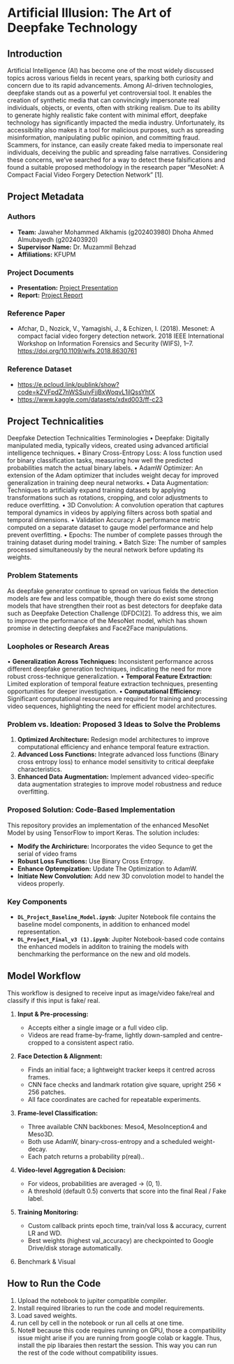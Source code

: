 # Artificial Illusion: The Art of Deepfake Technology

## Introduction
Artificial Intelligence (AI) has become one of the most widely discussed topics across various fields in recent years, sparking both curiosity and concern due to its rapid advancements. Among AI-driven technologies, deepfake stands out as a powerful yet controversial tool. It enables the creation of synthetic media that can convincingly impersonate real individuals, objects, or events, often with striking realism.
Due to its ability to generate highly realistic fake content with minimal effort, deepfake technology has significantly impacted the media industry. Unfortunately, its accessibility also makes it a tool for malicious purposes, such as spreading misinformation, manipulating public opinion, and committing fraud. Scammers, for instance, can easily create faked media to impersonate real individuals, deceiving the public and spreading false narratives.
Considering these concerns, we’ve searched for a way to detect these falsifications and found a suitable proposed methodology in the research paper “MesoNet: A Compact Facial Video Forgery Detection Network” [1].

## Project Metadata
### Authors
- **Team:** Jawaher Mohammed Alkhamis (g202403980)
            Dhoha Ahmed Almubayedh (g202403920)
- **Supervisor Name:** Dr. Muzammil Behzad
- **Affiliations:** KFUPM

### Project Documents
- **Presentation:** [Project Presentation]([presentation.pptx](https://github.com/BRAIN-Lab-AI/Artificial-Illusion-The-Art-of-Deepfake-Technology/blob/main/Deep_Learning_pt.pptx))
- **Report:** [Project Report]([report.pdf](https://github.com/BRAIN-Lab-AI/Artificial-Illusion-The-Art-of-Deepfake-Technology/blob/main/Artificial%20Illusion-The%20Art%20of%20Deepfake%20Technology_Final.pdf))
  

### Reference Paper
- Afchar, D., Nozick, V., Yamagishi, J., & Echizen, I. (2018). Mesonet: A compact facial video forgery detection network. 2018 IEEE International Workshop on Information Forensics and Security (WIFS), 1–7. https://doi.org/10.1109/wifs.2018.8630761

### Reference Dataset
- https://e.pcloud.link/publink/show?code=kZVFpdZ7nWSSuivFjjBxWoqvL1ilQssYhtX
- https://www.kaggle.com/datasets/xdxd003/ff-c23

## Project Technicalities
Deepfake Detection Technicalities
Terminologies
• Deepfake: Digitally manipulated media, typically videos, created using advanced artificial intelligence techniques.
• Binary Cross-Entropy Loss: A loss function used for binary classification tasks, measuring how well the predicted probabilities match the actual binary labels.
• AdamW Optimizer: An extension of the Adam optimizer that includes weight decay for improved generalization in training deep neural networks.
• Data Augmentation: Techniques to artificially expand training datasets by applying transformations such as rotations, cropping, and color adjustments to reduce overfitting.
• 3D Convolution: A convolution operation that captures temporal dynamics in videos by applying filters across both spatial and temporal dimensions.
• Validation Accuracy: A performance metric computed on a separate dataset to gauge model performance and help prevent overfitting.
• Epochs: The number of complete passes through the training dataset during model training.
• Batch Size: The number of samples processed simultaneously by the neural network before updating its weights.


### Problem Statements
As deepfake generator continue to spread on various fields the detection models are few and less compatible, though there do exist some strong models that have strengthen their root as best detectors for deepfake data such as Deepfake Detection Challenge (DFDC)[2]. To address this, we aim to improve the performance of the MesoNet model, which has shown promise in detecting deepfakes and Face2Face manipulations.

### Loopholes or Research Areas
• **Generalization Across Techniques:** Inconsistent performance across different deepfake generation techniques, indicating the need for more robust cross-technique generalization.
• **Temporal Feature Extraction:** Limited exploration of temporal feature extraction techniques, presenting opportunities for deeper investigation.
• **Computational Efficiency:** Significant computational resources are required for training and processing video sequences, highlighting the need for efficient model architectures.


### Problem vs. Ideation: Proposed 3 Ideas to Solve the Problems
1. **Optimized Architecture:** Redesign model architectures to improve computational efficiency and enhance temporal feature extraction.
2. **Advanced Loss Functions:** Integrate advanced loss functions (Binary cross entropy loss) to enhance model sensitivity to critical deepfake characteristics.
3. **Enhanced Data Augmentation:** Implement advanced video-specific data augmentation strategies to improve model robustness and reduce overfitting.

### Proposed Solution: Code-Based Implementation
This repository provides an implementation of the enhanced MesoNet Model by using TensorFlow to import Keras. The solution includes:

- **Modify the Archiricture:** Incorporates the video Sequnce to get the serial of video frams
- **Robust Loss Functions:** Use Binary Cross Entropy.
- **Enhance Optempization:** Update The Optimization to AdamW.
- **Initiate New Convolution:** Add new 3D convolotion model to handel the videos properly.

### Key Components
- **`DL_Project_Baseline_Model.ipynb`**: Jupiter Notebook file contains the baseline model components, in addition to enhanced model representation.
- **`DL_Project_Final_v3 (1).ipynb`**: Jupiter Notebook-based code contains the enhanced models in additon to training the models with benchmarking the performance on the new and old models. 
  
## Model Workflow
This workflow is designed to receive input as image/video fake/real and classify if this input is fake/ real.

1. **Input & Pre-processing:**
   - Accepts either a single image or a full video clip.
   - Videos are read frame-by-frame, lightly down-sampled and centre-cropped to a consistent aspect ratio.

2. **Face Detection & Alignment:**
   - Finds an initial face; a lightweight tracker keeps it centred across frames.
   - CNN face checks and landmark rotation give square, upright 256 × 256 patches.
   - All face coordinates are cached for repeatable experiments.
  
3. **Frame-level Classification:**
     - Three available CNN backbones: Meso4, MesoInception4 and Meso3D.
     - Both use AdamW, binary-cross-entropy and a scheduled weight-decay.
     - Each patch returns a probability p(real)..

4. **Video-level Aggregation & Decision:**
   - For videos, probabilities are averaged → (0, 1).
   - A threshold (default 0.5) converts that score into the final Real / Fake label.
5. **Training Monitoring:**
   - Custom callback prints epoch time, train/val loss & accuracy, current LR and WD.
   - Best weights (highest val_accuracy) are checkpointed to Google Drive/disk storage automatically.
6. Benchmark & Visual
  

## How to Run the Code

1. Upload the notebook to jupiter compatible compiler.
2. Install required libraries to run the code and model requirements.
3. Load saved weights.
4. run cell by cell in the notebook or run all cells at one time.
5. Note# because this code requires running on GPU, those a compatibility issue might arise if you are running from google colab or kaggle. Thus, install the pip libaraies then restart the session. This way you can run the rest of the code without compatibility issues. 
   


